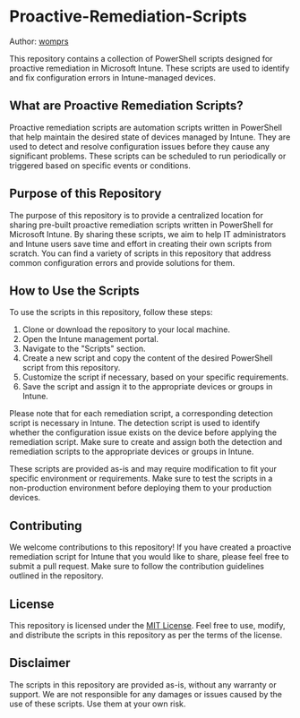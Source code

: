 # Proactive-Remediation-Scripts

Author: [womprs](https://github.com/womprs)

This repository contains a collection of PowerShell scripts designed for proactive remediation in Microsoft Intune. These scripts are used to identify and fix configuration errors in Intune-managed devices.

## What are Proactive Remediation Scripts?

Proactive remediation scripts are automation scripts written in PowerShell that help maintain the desired state of devices managed by Intune. They are used to detect and resolve configuration issues before they cause any significant problems. These scripts can be scheduled to run periodically or triggered based on specific events or conditions.

## Purpose of this Repository

The purpose of this repository is to provide a centralized location for sharing pre-built proactive remediation scripts written in PowerShell for Microsoft Intune. By sharing these scripts, we aim to help IT administrators and Intune users save time and effort in creating their own scripts from scratch. You can find a variety of scripts in this repository that address common configuration errors and provide solutions for them.

## How to Use the Scripts

To use the scripts in this repository, follow these steps:

1. Clone or download the repository to your local machine.
2. Open the Intune management portal.
3. Navigate to the "Scripts" section.
4. Create a new script and copy the content of the desired PowerShell script from this repository.
5. Customize the script if necessary, based on your specific requirements.
6. Save the script and assign it to the appropriate devices or groups in Intune.

Please note that for each remediation script, a corresponding detection script is necessary in Intune. The detection script is used to identify whether the configuration issue exists on the device before applying the remediation script. Make sure to create and assign both the detection and remediation scripts to the appropriate devices or groups in Intune.

These scripts are provided as-is and may require modification to fit your specific environment or requirements. Make sure to test the scripts in a non-production environment before deploying them to your production devices.

## Contributing

We welcome contributions to this repository! If you have created a proactive remediation script for Intune that you would like to share, please feel free to submit a pull request. Make sure to follow the contribution guidelines outlined in the repository.

## License

This repository is licensed under the [MIT License](LICENSE). Feel free to use, modify, and distribute the scripts in this repository as per the terms of the license.

## Disclaimer

The scripts in this repository are provided as-is, without any warranty or support. We are not responsible for any damages or issues caused by the use of these scripts. Use them at your own risk.
